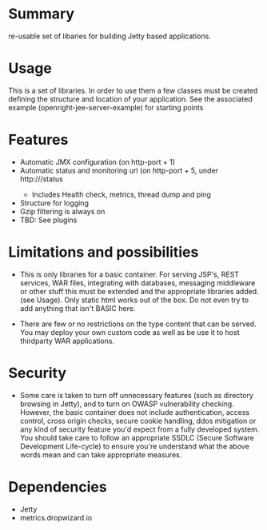 # Summary

re-usable set of libaries for building Jetty based applications.

# Usage
This is a set of libraries.  In order to use them  a few classes must be created defining the structure and location of your application.  See the associated example (openright-jee-server-example) for starting points

# Features
- Automatic JMX configuration (on http-port + 1)
- Automatic status and monitoring url (on http-port + 5, under http://<host>/status
  - Includes Health check, metrics, thread dump and ping 
- Structure for logging
- Gzip filtering is always on
- TBD:  See plugins

# Limitations and possibilities
- This is only libraries for a basic container.  For serving JSP's, REST services, WAR files, integrating with databases, messaging middleware or other stuff this must be extended and the appropriate libraries added. (see Usage). Only static html works out of the box.  Do not even try to add anything that isn't BASIC here. 

- There are few or no restrictions on the type content that can be served.  You may deploy your own custom code as well as be use it to host thirdparty WAR applications.

# Security
- Some care is taken to turn off unnecessary features (such as directory browsing in Jetty), and to turn on OWASP vulnerability checking.  However, the basic container does not include authentication, access control, cross origin checks, secure cookie handling, ddos mitigation or any kind of security feature you'd expect from a fully developed system.  You should take care to follow an appropriate SSDLC (Secure Software Development Life-cycle) to ensure you're understand what the above words mean and can take appropriate measures.

# Dependencies
- Jetty
- metrics.dropwizard.io
